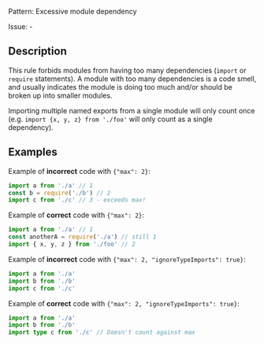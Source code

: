 Pattern: Excessive module dependency

Issue: -

## Description

This rule forbids modules from having too many dependencies (`import` or `require` statements). A module with too many dependencies is a code smell, and usually indicates the module is doing too much and/or should be broken up into smaller modules.

Importing multiple named exports from a single module will only count once (e.g. `import {x, y, z} from './foo'` will only count as a single dependency).

## Examples

Example of **incorrect** code with `{"max": 2}`:
```js
import a from './a' // 1
const b = require('./b') // 2
import c from './c' // 3 - exceeds max!
```

Example of **correct** code with `{"max": 2}`:
```js
import a from './a' // 1
const anotherA = require('./a') // still 1
import { x, y, z } from './foo' // 2
```

Example of **incorrect** code with `{"max": 2, "ignoreTypeImports": true}`:
```ts
import a from './a'
import b from './b'
import c from './c'
```

Example of **correct** code with `{"max": 2, "ignoreTypeImports": true}`:
```ts
import a from './a'
import b from './b'
import type c from './c' // Doesn't count against max
```